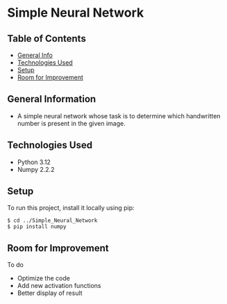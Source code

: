 # Simple Neural Network

## Table of Contents
* [General Info](#general-information)
* [Technologies Used](#technologies-used)
* [Setup](#setup)
* [Room for Improvement](#room-for-improvement)


## General Information
- A simple neural network whose task is to determine which handwritten number is present in the given image.

## Technologies Used
- Python 3.12
- Numpy 2.2.2

## Setup
To run this project, install it locally using pip:

```
$ cd ../Simple_Neural_Network
$ pip install numpy
```

## Room for Improvement

To do
- Optimize the code
- Add new activation functions
- Better display of result